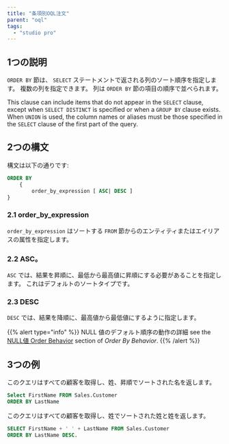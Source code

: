 ```yaml
---
title: "条項別OQL注文"
parent: "oql"
tags:
  - "studio pro"
---
```


## 1つの説明

`ORDER BY` 節は、 `SELECT` ステートメントで返される列のソート順序を指定します。 複数の列を指定できます。 列は `ORDER BY` 節の項目の順序で並べられます。

This clause can include items that do not appear in the `SELECT` clause, except when `SELECT DISTINCT` is specified or when a `GROUP BY` clause exists. When `UNION` is used, the column names or aliases must be those specified in the `SELECT` clause of the first part of the query.

## 2つの構文


構文は以下の通りです:

```sql
ORDER BY
    {
        order_by_expression [ ASC| DESC ]
}
```

### 2.1 order_by_expression

`order_by_expression` はソートする `FROM` 節からのエンティティまたはエイリアスの属性を指定します。

### 2.2 ASC。

`ASC` では、結果を昇順に、最低から最高値に昇順にする必要があることを指定します。 これはデフォルトのソートタイプです。

### 2.3 DESC

`DESC` では、結果を降順に、最高値から最低値にするように指定します。

{{% alert type="info" %}}
NULL 値のデフォルト順序の動作の詳細 see the [NULL値 Order Behavior](ordering-behavior#null-ordering-behavior) section of *Order By Behavior*.
{{% /alert %}}

## 3つの例

このクエリはすべての顧客を取得し、姓、昇順でソートされた名を返します。

```sql
Select FirstName FROM Sales.Customer
ORDER BY LastName
```

このクエリはすべての顧客を取得し、姓でソートされた姓と姓を返します。

```sql
SELECT FirstName + ' ' + LastName FROM Sales.Customer
ORDER BY LastName DESC.
```
